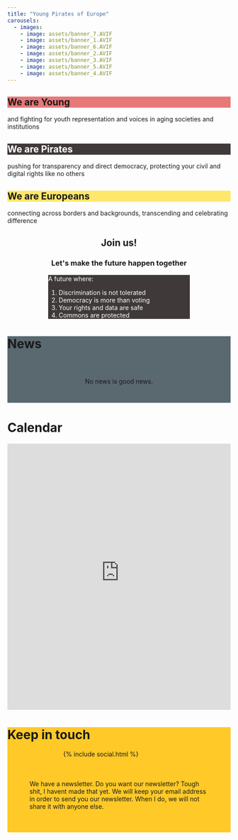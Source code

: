 ```yaml
---
title: "Young Pirates of Europe"
carousels:
  - images:
    - image: assets/banner_7.AVIF
    - image: assets/banner_1.AVIF
    - image: assets/banner_6.AVIF
    - image: assets/banner_2.AVIF
    - image: assets/banner_3.AVIF
    - image: assets/banner_5.AVIF
    - image: assets/banner_4.AVIF
---
```


<row>
    <h2 style="background:#E77878" class="color_box_left">We are Young</h2>
    <p class="right_box">and fighting for youth representation and voices in aging societies and institutions</p>
</row>

<row>
    <h2 style="background:#3F3939;color:#fff" class="color_box_left">We are Pirates</h2>
    <p class="right_box">pushing for transparency and direct democracy, protecting your civil and digital rights like no others</p>
</row>

<row>
    <h2 style="background:#ffe76b" class="color_box_left">We are Europeans</h2>
    <p class="right_box">connecting across borders and backgrounds, transcending and celebrating difference</p>
</row>


<h2 style="text-align:center">Join us!</h2>
<h3 style="text-align:center">Let's make the future happen together</h3>

<row>
<div class="color_box" style="background:#3F3939;color:#fff;margin:auto;max-width:20rem">
<p>A future where:</p>
<ol>
  <li>Discrimination is not tolerated</li>
  <li>Democracy is more than voting</li>
  <li>Your rights and data are safe</li>
  <li>Commons are protected</li>
</ol>
</div>
</row>

<div class=widebox style="background: #5A6870">
<h1>News</h1>

<p style="text-align:center;padding: 40px;margin:0 auto">No news is good news.</p>

</div>

<h1> Calendar </h1>

<iframe id="open-web-calendar" 
    style="background:url('https://raw.githubusercontent.com/niccokunzmann/open-web-calendar/master/static/img/loaders/circular-loader.gif') center center no-repeat;"
    src="https://open-web-calendar.hosted.quelltext.eu/calendar.html?skin=flat&amp;title=Young%20Pirates%20of%20Europe%20Calendar&amp;url=https%3A%2F%2Fcloud.partipirate.org%2Fremote.php%2Fdav%2Fpublic-calendars%2F5jCfFGemNEj9SdJQ%3Fexport"
    sandbox="allow-scripts allow-same-origin allow-top-navigation"
    allowTransparency="true" scrolling="no" 
    frameborder="0" height="600px" width="100%"></iframe>

<div class=widebox style="background: #FFC927">
<h1>Keep in touch</h1>
<div style="width: 50%;margin:0 auto">{% include social.html %}</div>
<p style="padding:50px;margin:0">We have a newsletter. Do you want our newsletter? Tough shit, I havent made that yet.
We will keep your email address in order to send you our newsletter. When I do, we will not share it with anyone else.</p>
</div>
